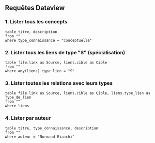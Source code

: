 ## Requêtes Dataview

### 1. Lister tous les concepts
```dataview
table titre, description
from ""
where type_connaissance = "conceptuelle"
```

### 2. Lister tous les liens de type "S" (spécialisation)
```dataview
table file.link as Source, liens.cible as Cible
from ""
where any(liens).type_lien = "S"
```

### 3. Lister toutes les relations avec leurs types
```dataview
table file.link as Source, liens.cible as Cible, liens.type_lien as Type_de_lien
from ""
where liens
```

### 4. Lister par auteur
```dataview
table titre, type_connaissance, description
from ""
where auteur = "Normand Bianchi"
```
